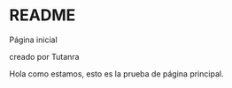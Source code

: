 # README
Página inicial

creado por Tutanra

Hola como estamos, esto es la prueba de página principal.
